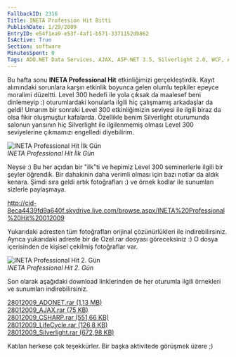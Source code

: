 ```yaml
---
FallbackID: 2316
Title: INETA Profession Hit Bitti
PublishDate: 1/29/2009
EntryID: e54f1ea9-e53f-4af1-b571-3371152db862
IsActive: True
Section: software
MinutesSpent: 0
Tags: ADO.NET Data Services, AJAX, ASP.NET 3.5, Silverlight 2.0, WCF, ASP.NET
---
```

Bu hafta sonu **INETA Professional Hit** etkinliğimizi gerçekleştirdik.
Kayıt alımındaki sorunlara karşın etkinlik boyunca gelen olumlu tepkiler
epeyce moralimi düzeltti. Level 300 hedefi ile yola çıksak da maalesef
beni dinlemeyip :) oturumlardaki konularla ilgili hiç çalışmamış
arkadaşlar da geldi! Umarım bir sonraki Level 300 etkinliğimizin
seviyesi ile ilgili biraz da olsa fikir oluşmuştur kafalarda. Özellikle
benim Silverlight oturumunda salonun yarısının hiç Silverlight ile
ilgilenmemiş olması Level 300 seviyelerine çıkmamızı engelledi
diyebilirim.

![INETA Professional Hit İlk
Gün](http://cdn.daron.yondem.com/assets/2316/28012009_1.jpg)\
*INETA Professional Hit İlk Gün*

Neyse :) Bu her açıdan bir "ilk"ti ve hepimiz Level 300 seminerlerle
ilgili bir şeyler öğrendik. Bir dahakinin daha verimli olması için bazı
notlar da aldık kenara. Şimdi sıra geldi artık fotoğrafları :) ve örnek
kodlar ile sunumları sizlerle paylaşmaya.

<http://cid-8eca4439fd9a640f.skydrive.live.com/browse.aspx/INETA%20Professional%20Hit%20012009>

Yukarıdaki adresten tüm fotoğrafları orijinal çözünürlükleri ile
indirebilirsiniz. Ayrıca yukarıdaki adreste bir de Ozel.rar dosyası
göreceksiniz :) O dosya içerisinden de kişisel çekilmiş fotoğraflar var.

![INETA Professional Hit 2.
Gün](http://cdn.daron.yondem.com/assets/2316/28012009_2.jpg)\
*INETA Professional Hit 2. Gün*

Son olarak aşağıdaki download linklerinden de her oturumla ilgili
örnekleri ve sunumları indirebilirsiniz.

[28012009\_ADONET.rar (1,13
MB)](http://cdn.daron.yondem.com/assets/2316/28012009_ADONET.rar)\
[28012009\_AJAX.rar (75
KB)](http://cdn.daron.yondem.com/assets/2316/28012009_AJAX.rar)\
[28012009\_CSHARP.rar (551,66
KB)](http://cdn.daron.yondem.com/assets/2316/28012009_CSHARP.rar)\
[28012009\_LifeCycle.rar (126,8
KB)](http://cdn.daron.yondem.com/assets/2316/28012009_LifeCycle.rar)\
[28012009\_Silverlight.rar (672,98
KB)](http://cdn.daron.yondem.com/assets/2316/28012009_Silverlight.rar)

Katılan herkese çok teşekkürler. Bir başka aktivitede görüşmek üzere ;)


